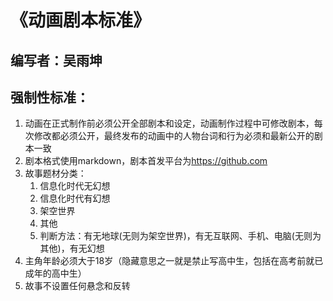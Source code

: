# 《动画剧本标准》

## 编写者：吴雨坤

## 强制性标准：

1. 动画在正式制作前必须公开全部剧本和设定，动画制作过程中可修改剧本，每次修改都必须公开，最终发布的动画中的人物台词和行为必须和最新公开的剧本一致
2. 剧本格式使用markdown，剧本首发平台为<https://github.com>
3. 故事题材分类：
   1. 信息化时代无幻想
   2. 信息化时代有幻想
   3. 架空世界
   4. 其他
   5. 判断方法：有无地球(无则为架空世界)，有无互联网、手机、电脑(无则为其他)，有无幻想
4. 主角年龄必须大于18岁（隐藏意思之一就是禁止写高中生，包括在高考前就已成年的高中生）
5. 故事不设置任何悬念和反转